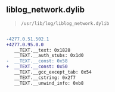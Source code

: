 ## liblog_network.dylib

> `/usr/lib/log/liblog_network.dylib`

```diff

-4277.0.51.502.1
+4277.0.95.0.0
   __TEXT.__text: 0x1828
   __TEXT.__auth_stubs: 0x1d0
-  __TEXT.__const: 0x58
+  __TEXT.__const: 0x50
   __TEXT.__gcc_except_tab: 0x54
   __TEXT.__cstring: 0x2f7
   __TEXT.__unwind_info: 0xb8

```
